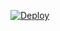 [![Deploy](https://www.herokucdn.com/deploy/button.png)](https://heroku.com/deploy?template=https://github.com/bestan/mino-example)